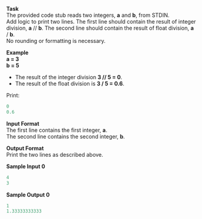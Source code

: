 **Task**  
The provided code stub reads two integers, **a** and **b**, from STDIN.  
Add logic to print two lines. The first line should contain the result of integer division, **a** // **b**. The second line should contain the result of float division, **a** / **b**.  
No rounding or formatting is necessary.

**Example**  
**a = 3**  
**b = 5**
- The result of the integer division **3 // 5 = 0**.
- The result of the float division is **3 / 5 = 0.6**.

Print:
```python
0
0.6
```

**Input Format**  
The first line contains the first integer, **a**.  
The second line contains the second integer, **b**.

**Output Format**  
Print the two lines as described above.

**Sample Input 0**
```python
4
3
```

**Sample Output 0**
```python
1
1.33333333333
```
